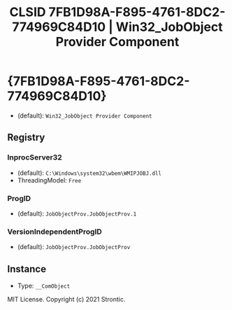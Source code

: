﻿---
title: "CLSID 7FB1D98A-F895-4761-8DC2-774969C84D10 | Win32_JobObject Provider Component"
excerpt: What is COM-Object CLSID 7FB1D98A-F895-4761-8DC2-774969C84D10?
---

# {7FB1D98A-F895-4761-8DC2-774969C84D10}

* (default): `Win32_JobObject Provider Component`

## Registry


### InprocServer32

* (default): `C:\Windows\system32\wbem\WMIPJOBJ.dll`
* ThreadingModel: `Free`

### ProgID

* (default): `JobObjectProv.JobObjectProv.1`

### VersionIndependentProgID

* (default): `JobObjectProv.JobObjectProv`

## Instance

* Type: `__ComObject`

MIT License. Copyright (c) 2021 Strontic.


